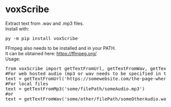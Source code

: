 # voxScribe
Extract text from .wav and .mp3 files. <br>
Install with:
<pre>
py -m pip install voxScribe
</pre>
FFmpeg also needs to be installed and in your PATH.<br>
It can be obtained here: https://ffmpeg.org/ <br>
Usage:<br>
<pre>
from voxScribe import getTextFromUrl, getTextFromWav, getTextFromMp3
#For web hosted audio (mp3 or wav needs to be specified in the second argument)
text = getTextFromUrl('https://somewebsite.com/the-page-where-we-keep-sounds/guess-what-im-saying.mp3', '.mp3')
#For local files
text = getTextFromMp3('some/filePath/someAudio.mp3')
#or
text = getTextFromWav('some/other/filePath/someOtherAudio.wav')
</pre>